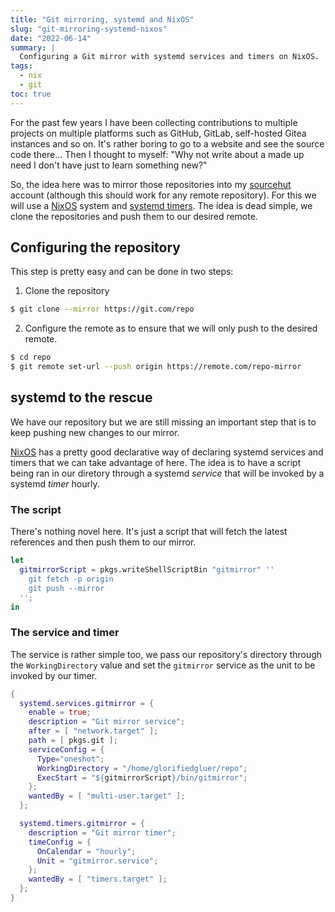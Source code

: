 ```yaml
---
title: "Git mirroring, systemd and NixOS"
slug: "git-mirroring-systemd-nixos"
date: "2022-06-14"
summary: |
  Configuring a Git mirror with systemd services and timers on NixOS.
tags:
  - nix
  - git
toc: true
---
```

For the past few years I have been collecting contributions to multiple projects
on multiple platforms such as GitHub, GitLab, self-hosted Gitea instances and so
on. It's rather boring to go to a website and see the source code there... Then
I thought to myself: "Why not write about a made up need I don't have just to
learn something new?"

So, the idea here was to mirror those repositories into my [sourcehut][]
account (although this should work for any remote repository). For this we will
use a [NixOS][] system and [systemd timers][systemd timer]. The idea is dead
simple, we clone the repositories and push them to our desired remote.

## Configuring the repository

This step is pretty easy and can be done in two steps:

1. Clone the repository

```bash
$ git clone --mirror https://git.com/repo
```

2. Configure the remote as to ensure that we will only push to the desired
remote.

```sh
$ cd repo
$ git remote set-url --push origin https://remote.com/repo-mirror
```

## systemd to the rescue

We have our repository but we are still missing an important step that is to
keep pushing new changes to our mirror. 

[NixOS][] has a pretty good declarative way of declaring systemd services and
timers that we can take advantage of here. The idea is to have a script being
ran in our diretory through a systemd *service* that will be invoked by a
systemd *timer* hourly.

### The script

There's nothing novel here. It's just a script that will fetch the latest
references and then push them to our mirror.

```nix
let
  gitmirrorScript = pkgs.writeShellScriptBin "gitmirror" ''
    git fetch -p origin
    git push --mirror
  '';
in
```

### The service and timer

The service is rather simple too, we pass our repository's directory through the
`WorkingDirectory` value and set the `gitmirror` service as the unit to be
invoked by our timer.

```nix
{
  systemd.services.gitmirror = {
    enable = true;
    description = "Git mirror service";
    after = [ "network.target" ];
    path = [ pkgs.git ];
    serviceConfig = {
      Type="oneshot";
      WorkingDirectory = "/home/glorifiedgluer/repo";
      ExecStart = "${gitmirrorScript}/bin/gitmirror";
    };
    wantedBy = [ "multi-user.target" ];
  };

  systemd.timers.gitmirror = {
    description = "Git mirror timer";
    timeConfig = {
      OnCalendar = "hourly";
      Unit = "gitmirror.service";
    };
    wantedBy = [ "timers.target" ];
  };
}
```

[sourcehut]: https://sourcehut.org
[nixos]: https://nixos.org
[systemd timer]: https://www.freedesktop.org/software/systemd/man/systemd.timer.html